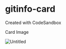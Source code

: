 # gitinfo-card
Created with CodeSandbox

Card Image

![Untitled](https://user-images.githubusercontent.com/61185722/187073068-d3374bf2-66e9-4160-8438-1c481499f113.png)



